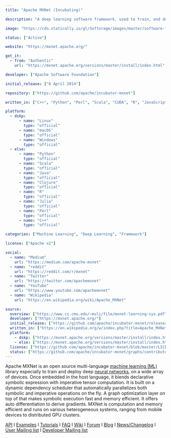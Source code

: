 ```yaml
---
title: "Apache MXNet (Incubating)"

description: "A deep learning software framework, used to train, and deploy deep neural networks"

image: "https://cdn.statically.io/gl/Softorage/images/master/software-logo/apache-mxnet-incubating.png"

status: ["Active"]

website: "https://mxnet.apache.org/"

get_it:
  - from: "Authentic"
    url: "https://mxnet.apache.org/versions/master/install/index.html"

developer: ["Apache Software Foundation"]

initial_release: ["8 April 2014"]

repository: ["https://github.com/apache/incubator-mxnet"]

written_in: ["C++", "Python", "Perl", "Scala", "CUDA", "R", "JavaScript", "Julia", "Golang"]

platform:
  - dskp:
      - name: "Linux"
        type: "official"
      - name: "macOS"
        type: "official"
      - name: "Windows"
        type: "official"
  - else:
      - name: "Python"
        type: "official"
      - name: "Scala"
        type: "official"
      - name: "Java"
        type: "official"
      - name: "Clojure"
        type: "official"
      - name: "R"
        type: "official"
      - name: "Julia"
        type: "official"
      - name: "Perl"
        type: "official"
      - name: "C++"
        type: "official"

categories: ["Machine Learning", "Deep Learning", "Framework"]

license: ["Apache v2"]

social:
  - name: "Medium"
    url: "https://medium.com/apache-mxnet"
  - name: "reddit"
    url: "https://reddit.com/r/mxnet"
  - name: "Twitter"
    url: "https://twitter.com/apachemxnet"
  - name: "YouTube"
    url: "https://www.youtube.com/apachemxnet"
  - name: "Wikipedia"
    url: "https://en.wikipedia.org/wiki/Apache_MXNet"

source:
  overview: ["https://www.cs.cmu.edu/~muli/file/mxnet-learning-sys.pdf", "https://www.nvidia.com/en-gb/data-center/gpu-accelerated-applications/mxnet/"]
  developer: ["https://mxnet.apache.org/"]
  initial_release: ["https://github.com/apache/incubator-mxnet/releases/tag/v1.0"]
  written_in: ["https://en.wikipedia.org/w/index.php?title=Apache_MXNet&oldid=905252805", "https://github.com/apache/incubator-mxnet"]
  platform:
    - dskp: ["https://mxnet.apache.org/versions/master/install/index.html"]
    - else: ["https://mxnet.apache.org/versions/master/install/index.html"]
  license: ["https://github.com/apache/incubator-mxnet/blob/master/LICENSE"]
  status: ["https://github.com/apache/incubator-mxnet/graphs/contributors"]
---
```

  Apache MXNet is an open source multi-language [machine learning (ML)](/categories/machine-learning) library especially to train and deploy deep [neural networks](/categories/neural-networks), on a wide array of devices. Once embedded in the host language, it blends declarative symbolic expression with imperative tensor computation. It is built on a dynamic dependency scheduler that automatically parallelizes both symbolic and imperative operations on the fly. A graph optimization layer on top of that makes symbolic execution fast and memory efficient. It offers auto differentiation to derive gradients. MXNet is computation and memory efficient and runs on various heterogeneous systems, ranging from mobile devices to distributed GPU clusters.
  
  [API](https://mxnet.apache.org/api/) I [Examples](https://github.com/apache/incubator-mxnet/tree/master/example) I [Tutorials](https://mxnet.apache.org/versions/master/tutorials/index.html) I [FAQ](https://mxnet.apache.org/versions/master/faq/index.html) I [Wiki](https://cwiki.apache.org/confluence/display/MXNET/Apache+MXNet+Home) I [Forum](https://discuss.mxnet.io/) I [Blog](https://blogs.apache.org/mxnet/) I [News/Changelog](https://github.com/apache/incubator-mxnet/blob/master/NEWS.md) I [User Mailing list](https://lists.apache.org/list.html?user@mxnet.apache.org) I [Developer Mailing list](https://lists.apache.org/list.html?dev@mxnet.apache.org)

